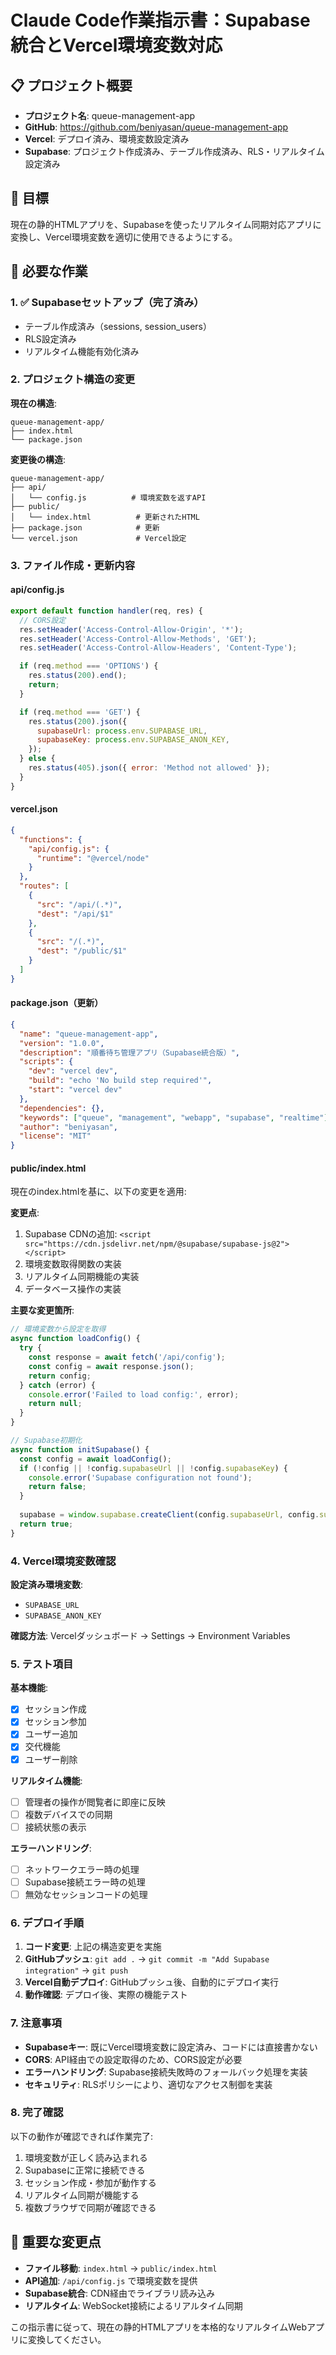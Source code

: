 # Claude Code作業指示書：Supabase統合とVercel環境変数対応

## 📋 プロジェクト概要
- **プロジェクト名**: queue-management-app
- **GitHub**: https://github.com/beniyasan/queue-management-app
- **Vercel**: デプロイ済み、環境変数設定済み
- **Supabase**: プロジェクト作成済み、テーブル作成済み、RLS・リアルタイム設定済み

## 🎯 目標
現在の静的HTMLアプリを、Supabaseを使ったリアルタイム同期対応アプリに変換し、Vercel環境変数を適切に使用できるようにする。

## 🔧 必要な作業

### 1. ✅ Supabaseセットアップ（完了済み）
- テーブル作成済み（sessions, session_users）
- RLS設定済み
- リアルタイム機能有効化済み

### 2. プロジェクト構造の変更

**現在の構造**:
```
queue-management-app/
├── index.html
└── package.json
```

**変更後の構造**:
```
queue-management-app/
├── api/
│   └── config.js          # 環境変数を返すAPI
├── public/
│   └── index.html          # 更新されたHTML
├── package.json            # 更新
└── vercel.json             # Vercel設定
```

### 3. ファイル作成・更新内容

#### api/config.js
```javascript
export default function handler(req, res) {
  // CORS設定
  res.setHeader('Access-Control-Allow-Origin', '*');
  res.setHeader('Access-Control-Allow-Methods', 'GET');
  res.setHeader('Access-Control-Allow-Headers', 'Content-Type');

  if (req.method === 'OPTIONS') {
    res.status(200).end();
    return;
  }

  if (req.method === 'GET') {
    res.status(200).json({
      supabaseUrl: process.env.SUPABASE_URL,
      supabaseKey: process.env.SUPABASE_ANON_KEY,
    });
  } else {
    res.status(405).json({ error: 'Method not allowed' });
  }
}
```

#### vercel.json
```json
{
  "functions": {
    "api/config.js": {
      "runtime": "@vercel/node"
    }
  },
  "routes": [
    {
      "src": "/api/(.*)",
      "dest": "/api/$1"
    },
    {
      "src": "/(.*)",
      "dest": "/public/$1"
    }
  ]
}
```

#### package.json（更新）
```json
{
  "name": "queue-management-app",
  "version": "1.0.0",
  "description": "順番待ち管理アプリ（Supabase統合版）",
  "scripts": {
    "dev": "vercel dev",
    "build": "echo 'No build step required'",
    "start": "vercel dev"
  },
  "dependencies": {},
  "keywords": ["queue", "management", "webapp", "supabase", "realtime"],
  "author": "beniyasan",
  "license": "MIT"
}
```

#### public/index.html
現在のindex.htmlを基に、以下の変更を適用:

**変更点**:
1. Supabase CDNの追加: `<script src="https://cdn.jsdelivr.net/npm/@supabase/supabase-js@2"></script>`
2. 環境変数取得関数の実装
3. リアルタイム同期機能の実装
4. データベース操作の実装

**主要な変更箇所**:
```javascript
// 環境変数から設定を取得
async function loadConfig() {
  try {
    const response = await fetch('/api/config');
    const config = await response.json();
    return config;
  } catch (error) {
    console.error('Failed to load config:', error);
    return null;
  }
}

// Supabase初期化
async function initSupabase() {
  const config = await loadConfig();
  if (!config || !config.supabaseUrl || !config.supabaseKey) {
    console.error('Supabase configuration not found');
    return false;
  }
  
  supabase = window.supabase.createClient(config.supabaseUrl, config.supabaseKey);
  return true;
}
```

### 4. Vercel環境変数確認

**設定済み環境変数**:
- `SUPABASE_URL`
- `SUPABASE_ANON_KEY`

**確認方法**: Vercelダッシュボード → Settings → Environment Variables

### 5. テスト項目

**基本機能**:
- [x] セッション作成
- [x] セッション参加
- [x] ユーザー追加
- [x] 交代機能
- [x] ユーザー削除

**リアルタイム機能**:
- [ ] 管理者の操作が閲覧者に即座に反映
- [ ] 複数デバイスでの同期
- [ ] 接続状態の表示

**エラーハンドリング**:
- [ ] ネットワークエラー時の処理
- [ ] Supabase接続エラー時の処理
- [ ] 無効なセッションコードの処理

### 6. デプロイ手順

1. **コード変更**: 上記の構造変更を実施
2. **GitHubプッシュ**: `git add .` → `git commit -m "Add Supabase integration"` → `git push`
3. **Vercel自動デプロイ**: GitHubプッシュ後、自動的にデプロイ実行
4. **動作確認**: デプロイ後、実際の機能テスト

### 7. 注意事項

- **Supabaseキー**: 既にVercel環境変数に設定済み、コードには直接書かない
- **CORS**: API経由での設定取得のため、CORS設定が必要
- **エラーハンドリング**: Supabase接続失敗時のフォールバック処理を実装
- **セキュリティ**: RLSポリシーにより、適切なアクセス制御を実装

### 8. 完了確認

以下の動作が確認できれば作業完了:
1. 環境変数が正しく読み込まれる
2. Supabaseに正常に接続できる
3. セッション作成・参加が動作する
4. リアルタイム同期が機能する
5. 複数ブラウザで同期が確認できる

## 🚨 重要な変更点

- **ファイル移動**: `index.html` → `public/index.html`
- **API追加**: `/api/config.js` で環境変数を提供
- **Supabase統合**: CDN経由でライブラリ読み込み
- **リアルタイム**: WebSocket接続によるリアルタイム同期

この指示書に従って、現在の静的HTMLアプリを本格的なリアルタイムWebアプリに変換してください。
